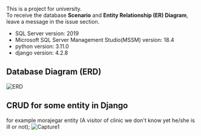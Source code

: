 This is a project for university. <br />To receive the database **Scenario** and  **Entity Relationship (ER) Diagram**, leave a message in the issue section.<br />
- SQL Server version: 2019
- Microsoft SQL Server Management Studio(MSSM) version: 18.4
- python version: 3.11.0
- django version: 4.2.8
## Database Diagram (ERD) 
![ERD](https://github.com/Xknows/ClinicDatabaseDesign/assets/140094999/f3061924-af82-4ae0-a1a6-f3cddedca121)
## CRUD for some entity in Django
for example morajegar entity (A visitor of clinic we don't know yet he/she is ill or not);
![Capture1](https://github.com/Xknows/ClinicDatabaseDesign/assets/140094999/8922d8d8-7e95-4fc2-b103-74032405e542)

